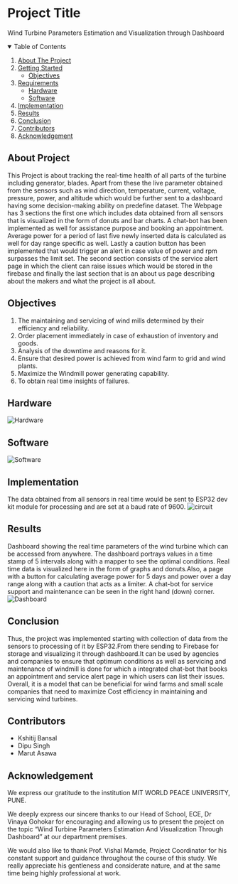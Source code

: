 # Project Title
Wind Turbine Parameters Estimation and Visualization through Dashboard
<!-- TABLE OF CONTENTS -->
<details open="open">
  <summary>Table of Contents</summary>
  <ol>
    <li>
      <a href="#about-the-project">About The Project</a>
    </li>
    <li>
      <a href="#getting-started">Getting Started</a>
      <ul>
        <li><a href="#Objectives">Objectives</a></li>
      </ul>
    </li>
    <li><a href="#usage">Requirements</a>
      <ul>
        <li><a href="#Hardware">Hardware</a></li>
        <li><a href="#Software">Software</a></li>
      </ul>
    </li>
    <li><a href="#Implementation">Implementation</a></li>
    <li><a href="#Results">Results</a></li>
    <li><a href="#Conclusion">Conclusion</a></li>
    <li><a href="#Contributors">Contributors</a></li>
    <li><a href="#Acknowledgement">Acknowledgement</a></li>
  </ol>
</details>

## About Project
This Project is about tracking the real-time health of all parts of the turbine including generator, blades. Apart from these the live parameter obtained from the sensors   such as wind direction, temperature, current, voltage, pressure, power, and altitude which would be further sent to a dashboard having some decision-making ability on predefine dataset. The Webpage has 3 sections the first one which includes data obtained from all sensors that is visualized in the form of donuts and bar charts. A chat-bot has been implemented as well for assistance purpose and booking an appointment. Average power for a period of last five newly inserted data is calculated as well for day range specific as well. Lastly a caution button has been implemented that would trigger an alert in case value of power and rpm surpasses the limit set. The second section consists of the service alert page in which the client can raise issues which would be stored in the firebase and finally the last section that is an about us page describing about the makers and what the project is all about.

## Objectives

1.	The maintaining and servicing of wind mills determined by their efficiency and reliability.
2.	Order placement  immediately in case of  exhaustion of inventory and goods.
3.	Analysis of  the downtime and reasons for it.
4.	Ensure  that desired power is achieved from wind farm to  grid and wind plants.
5.	Maximize the Windmill power generating capability.
6.	To obtain real time insights of  failures.   

## Hardware
![Hardware](https://user-images.githubusercontent.com/64655415/119113479-c4f60f00-ba42-11eb-8ba3-ddd96a744516.PNG)

## Software
![Software](https://user-images.githubusercontent.com/64655415/119113643-ee169f80-ba42-11eb-9682-13be447d94fb.PNG)

## Implementation
The data obtained from all  sensors in real time would be sent to ESP32 dev kit module for processing and are set at a baud rate of 9600.
![circuit](https://user-images.githubusercontent.com/64655415/119114849-266aad80-ba44-11eb-958f-3b8b8da2929c.PNG)

## Results
Dashboard showing the real time parameters of the wind turbine which can be accessed from anywhere.
The dashboard portrays values in a time stamp of 5 intervals along with a mapper to see the optimal conditions. Real time data is visualized here in the form of graphs and donuts.Also, a page with a button for calculating average power for 5 days and power over a day range along with a caution that acts as a limiter. A chat-bot for service support and maintenance can be seen in the right hand (down) corner.
![Dashboard](https://user-images.githubusercontent.com/64655415/119115483-d5a78480-ba44-11eb-8977-6c647760eee1.PNG)

## Conclusion
Thus, the project was implemented starting with collection of data from the sensors to processing of it by ESP32.From there sending to Firebase for storage and visualizing it through dashboard.It can be used by agencies and companies to ensure that optimum conditions as well as servicing and maintenance of windmill is done for which a integrated chat-bot that books an appointment and service alert page in which users can list their issues. 
Overall, it is a model that can be beneficial for wind farms and small scale companies that need to maximize Cost efficiency in maintaining and servicing wind turbines.

## Contributors
* Kshitij Bansal
* Dipu Singh
* Marut Asawa

## Acknowledgement
We express our gratitude to the institution MIT WORLD PEACE UNIVERSITY, PUNE.

We deeply express our sincere thanks to our Head of School, ECE, Dr Vinaya Gohokar for encouraging and allowing us to present the project on the topic “Wind Turbine Parameters Estimation And Visualization Through Dashboard” at our department premises.

We would also like to thank Prof. Vishal Mamde, Project Coordinator for his constant support and guidance throughout the course of this study. We really appreciate his gentleness and considerate nature, and at the same time being highly professional at work.

